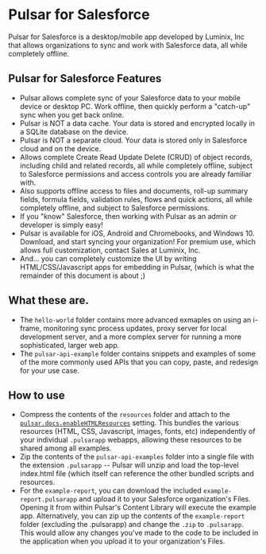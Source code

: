 # Pulsar for Salesforce
Pulsar for Salesforce is a desktop/mobile app developed by Luminix, Inc that allows organizations to sync and work with Salesforce data, all while completely offline.

## Pulsar for Salesforce Features
* Pulsar allows complete sync of your Salesforce data to your mobile device or desktop PC. Work offline, then quickly perform a "catch-up" sync when you get back online.
* Pulsar is NOT a data cache. Your data is stored and encrypted locally in a SQLite database on the device.
* Pulsar is NOT a separate cloud. Your data is stored only in Salesforce cloud and on the device.
* Allows complete Create Read Update Delete (CRUD) of object records, including child and related records, all while completely offline, subject to Salesforce permissions and access controls you are already familiar with.
* Also supports offline access to files and documents, roll-up summary fields, formula fields, validation rules, flows and quick actions, all while completely offline, and subject to Salesforce permissions.
* If you "know" Salesforce, then working with Pulsar as an admin or developer is simply easy!
* Pulsar is available for iOS, Android and Chromebooks, and Windows 10. Download, and start syncing your organization! For premium use, which allows full customization, contact Sales at Luminix, Inc.
* And... you can completely customize the UI by writing HTML/CSS/Javascript apps for embedding in Pulsar, (which is what the remainder of this document is about ;)

## What these are.
* The `hello-world` folder contains more advanced exmaples on using an i-frame, monitoring sync process updates, proxy server for local development server, and a more complex server for running a more sophisticated, larger web app.
* The `pulsar-api-example` folder contains snippets and examples of some of the more commonly used APIs that you can copy, paste, and redesign for your use case.

## How to use
* Compress the contents of the `resources` folder and attach to the [`pulsar.docs.enableHTMLResources`](https://luminix.atlassian.net/wiki/spaces/PD/pages/49152017/Pulsar+as+a+Platform#globalsharedresources) setting. This bundles the various resources (HTML, CSS, Javascript, images, fonts, etc) independently of your individual `.pulsarapp` webapps, allowing these resources to be shared among all examples.
* Zip the contents of the `pulsar-api-examples` folder into a single file with the extension `.pulsarapp` -- Pulsar will unzip and load the top-level index.html file (which itself can reference the other bundled scripts and resources.
* For the `example-report`, you can download the included `example-report.pulsarapp` and upload it to your Salesforce organization's Files. Opening it from within Pulsar's Content Library will execute the example app. Alternatively, you can zip up the contents of the `example-report` folder (excluding the .pulsarapp) and change the `.zip` to `.pulsarapp`. This would allow any changes you've made to the code to be included in the application when you upload it to your organization's Files.
